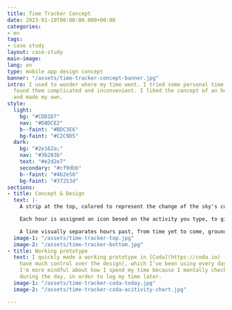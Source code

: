 ```yaml
---
title: Time Tracker Concept
date: 2023-01-10T00:00:00.000+00:00
categories:
- en
tags:
- case study
layout: case-study
main-image: 
lang: en
type: mobile app design concept
banner: "/assets/time-tracker-concept-banner.jpg"
intro: I used to wonder where my time went. I tried some personal time trackers, but
  found them complicated and inconvenient. I liked the concept of an hourly tracker,
  and made my own.
style:
  light:
    bg: "#CDD1D7"
    nav: "#D8DCE2"
    b--faint: "#BDC3E6"
    bg-faint: "#C2C9D5"
  dark:
    bg: "#2e162a;"
    nav: "#3b203b"
    text: "#e2d2e7"
    secondary: "#cf9dbb"
    b--faint: "#4b2e56"
    bg-faint: "#37253d"
sections:
- title: Concept & Design
  text: |-
    A strip at the top, colored to represent the change of the sky's color during course of a day, reminds you how long you have left until the day is over.

    Each hour is assigned an icon besed on the activity you type, to give you a quick overview of your day when you look back.

    A line visually separates hours past, from time yet to come, grounding you.
  image-1: "/assets/time-tracker-top.jpg"
  image-2: "/assets/time-tracker-bottom.jpg"
- title: Working prototype
  text: I quickly made a working prototype in [Coda](https://coda.io) (where I don't
    have much control over the design), which I’ve been using every day since. I find
    I'm more mindful about how I spend my time because I mentally check in with myself
    during the day, in order to log my time later.
  image-1: "/assets/time-tracker-coda-today.jpg"
  image-2: "/assets/time-tracker-coda-acitivity-chart.jpg"

---
```

